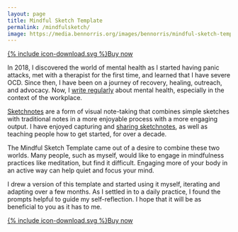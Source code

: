 ```yaml
---
layout: page
title: Mindful Sketch Template
permalink: /mindfulsketch/
image: https://media.bennorris.org/images/bennorris/mindful-sketch-template.jpg
---
```


<a href="https://bennorris.shop/l/mindfulsketch" class="btn"><span class="icon">{% include icon-download.svg %}</span>Buy now</a>

In 2018, I discovered the world of mental health as I started having panic attacks, met with a therapist for the first time, and learned that I have severe OCD. Since then, I have been on a journey of recovery, healing, outreach, and advocacy. Now, I [write regularly](https://bennorris.org/mental-work-health/) about mental health, especially in the context of the workplace.

[Sketchnotes](https://rohdesign.com/sketchnotes/) are a form of visual note-taking that combines simple sketches with traditional notes in a more enjoyable process with a more engaging output. I have enjoyed capturing and [sharing sketchnotes](https://bennorris.org/tags/sketchnotes/), as well as teaching people how to get started, for over a decade.

The Mindful Sketch Template came out of a desire to combine these two worlds. Many people, such as myself, would like to engage in mindfulness practices like meditation, but find it difficult. Engaging more of your body in an active way can help quiet and focus your mind.

I drew a version of this template and started using it myself, iterating and adapting over a few months. As I settled in to a daily practice, I found the prompts helpful to guide my self-reflection. I hope that it will be as beneficial to you as it has to me.

<a href="https://bennorris.shop/l/mindfulsketch" class="btn"><span class="icon">{% include icon-download.svg %}</span>Buy now</a>
